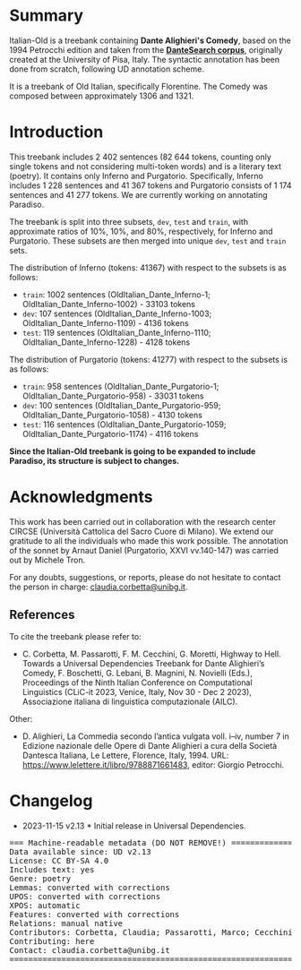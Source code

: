 # Summary

Italian-Old is a treebank containing **Dante Alighieri's Comedy**, based on the 1994 Petrocchi edition and taken from the [**DanteSearch corpus**](https://dantesearch.dantenetwork.it), originally created at the University of Pisa, Italy. The syntactic annotation has been done from scratch, following UD annotation scheme.

It is a treebank of Old Italian, specifically Florentine. The Comedy was composed between approximately 1306 and 1321.


# Introduction

This treebank includes 2 402 sentences (82 644 tokens, counting only single tokens and not considering multi-token words) and is a literary text (poetry). It contains only Inferno and Purgatorio. Specifically, Inferno includes 1 228 sentences and 41 367 tokens and Purgatorio consists of 1 174 sentences and 41 277 tokens. We are currently working on annotating Paradiso.

The treebank is split into three subsets, `dev`, `test` and `train`, with approximate ratios of 10%, 10%, and 80%, respectively, for Inferno and Purgatorio. These subsets are then merged into unique `dev`, `test` and `train` sets.

The distribution of Inferno (tokens: 41367) with respect to the subsets is as follows:
* `train`: 1002 sentences (OldItalian_Dante_Inferno-1; OldItalian_Dante_Inferno-1002) - 33103 tokens
* `dev`: 107 sentences (OldItalian_Dante_Inferno-1003; OldItalian_Dante_Inferno-1109) - 4136 tokens
* `test`: 119 sentences (OldItalian_Dante_Inferno-1110; OldItalian_Dante_Inferno-1228) - 4128 tokens

The distribution of Purgatorio (tokens: 41277) with respect to the subsets is as follows:
* `train`: 958 sentences (OldItalian_Dante_Purgatorio-1; OldItalian_Dante_Purgatorio-958) - 33031 tokens
* `dev`: 100 sentences (OldItalian_Dante_Purgatorio-959; OldItalian_Dante_Purgatorio-1058) - 4130 tokens
* `test`: 116 sentences (OldItalian_Dante_Purgatorio-1059; OldItalian_Dante_Purgatorio-1174) - 4116 tokens

**Since the Italian-Old treebank is going to be expanded to include Paradiso, its structure is subject to changes.**


# Acknowledgments

This work has been carried out in collaboration with the research center CIRCSE (Università Cattolica del Sacro Cuore di Milano).
We extend our gratitude to all the individuals who made this work possible. 
The annotation of the sonnet by Arnaut Daniel (Purgatorio, XXVI vv.140-147) was carried out by Michele Tron.


For any doubts, suggestions, or reports, please do not hesitate to contact the person in charge: claudia.corbetta@unibg.it.


## References

To cite the treebank please refer to:

* C. Corbetta, M. Passarotti, F. M. Cecchini, G. Moretti, Highway to Hell. Towards a Universal Dependencies Treebank for Dante Alighieri’s Comedy, F. Boschetti, G. Lebani, B. Magnini, N. Novielli (Eds.), Proceedings of the Ninth Italian Conference on Computational Linguistics (CLiC-it 2023, Venice,
Italy, Nov 30 - Dec 2 2023), Associazione italiana di linguistica computazionale (AILC).

Other:

* D. Alighieri, La Commedia secondo l’antica vulgata voll. i–iv, number 7 in Edizione nazionale delle Opere di Dante Alighieri a cura della Società Dantesca Italiana, Le Lettere, Florence, Italy, 1994. URL: https://www.lelettere.it/libro/9788871661483, editor: Giorgio Petrocchi.

# Changelog

* 2023-11-15 v2.13
        * Initial release in Universal Dependencies.


<pre>
=== Machine-readable metadata (DO NOT REMOVE!) ================================
Data available since: UD v2.13
License: CC BY-SA 4.0
Includes text: yes
Genre: poetry
Lemmas: converted with corrections
UPOS: converted with corrections
XPOS: automatic
Features: converted with corrections
Relations: manual native
Contributors: Corbetta, Claudia; Passarotti, Marco; Cecchini, Flavio Massimiliano; Moretti, Giovanni
Contributing: here
Contact: claudia.corbetta@unibg.it
===============================================================================
</pre>
